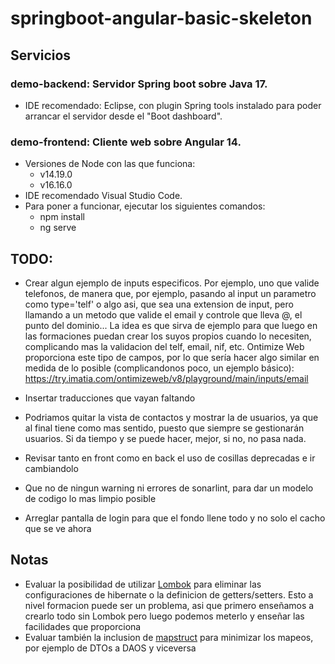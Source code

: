 # springboot-angular-basic-skeleton

## Servicios
### demo-backend: Servidor Spring boot sobre Java 17. 
- IDE recomendado: Eclipse, con plugin Spring tools instalado para poder arrancar el servidor desde el "Boot dashboard". 

### demo-frontend: Cliente web sobre Angular 14. 
- Versiones de Node con las que funciona: 
  - v14.19.0
  - v16.16.0
- IDE recomendado Visual Studio Code.
- Para poner a funcionar, ejecutar los siguientes comandos:
	- npm install
	- ng serve

## TODO:

- Crear algun ejemplo de inputs especificos. Por ejemplo, uno que valide telefonos, de manera que, por ejemplo, pasando al input un parametro como type='telf' o algo asi, que sea una extension de input, pero llamando a un metodo que valide el email y controle que lleva @, el punto del dominio... La idea es que sirva de ejemplo para que luego en las formaciones puedan crear los suyos propios cuando lo necesiten, complicando mas la validacion del telf, email, nif, etc. Ontimize Web proporciona este tipo de campos, por lo que sería hacer algo similar en medida de lo posible (complicandonos poco, un ejemplo básico): https://try.imatia.com/ontimizeweb/v8/playground/main/inputs/email
- Insertar traducciones que vayan faltando
- Podriamos quitar la vista de contactos y mostrar la de usuarios, ya que al final tiene como mas sentido, puesto que siempre se gestionarán usuarios. Si da tiempo y se puede hacer, mejor, si no, no pasa nada.

- Revisar tanto en front como en back el uso de cosillas deprecadas e ir cambiandolo
- Que no de ningun warning ni errores de sonarlint, para dar un modelo de codigo lo mas limpio posible
- Arreglar pantalla de login para que el fondo llene todo y no solo el cacho que se ve ahora

## Notas

- Evaluar la posibilidad de utilizar [Lombok](https://projectlombok.org/) para eliminar las configuraciones de hibernate o la definicion de getters/setters. Esto a nivel formacion puede ser un problema, asi que primero enseñamos a crearlo todo sin Lombok pero luego podemos meterlo y enseñar las facilidades que proporciona
- Evaluar también la inclusion de [mapstruct](https://mapstruct.org/) para minimizar los mapeos, por ejemplo de DTOs a DAOS y viceversa
